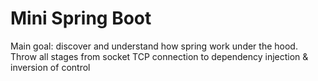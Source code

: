 # Mini Spring Boot

Main goal: discover and understand how spring work under the hood.
Throw all stages from socket TCP connection to dependency injection & inversion of control